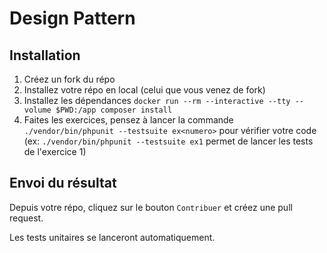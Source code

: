 # Design Pattern

## Installation

1. Créez un fork du répo
2. Installez votre répo en local (celui que vous venez de fork)
3. Installez les dépendances `docker run --rm --interactive --tty --volume $PWD:/app composer install`
4. Faites les exercices, pensez à lancer la commande `./vendor/bin/phpunit --testsuite ex<numero>` pour vérifier votre code (ex: `./vendor/bin/phpunit --testsuite ex1` permet de lancer les tests de l'exercice 1)

## Envoi du résultat

Depuis votre répo, cliquez sur le bouton `Contribuer` et créez une pull request.

Les tests unitaires se lanceront automatiquement.
